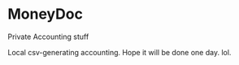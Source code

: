 # MoneyDoc
Private Accounting stuff


Local csv-generating accounting. Hope it will be done one day. lol.
